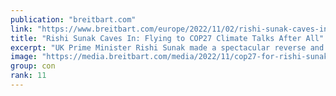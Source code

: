 ```yaml
---
publication: "breitbart.com"
link: "https://www.breitbart.com/europe/2022/11/02/rishi-sunak-caves-in-flying-to-cop27-climate-talks-after-all/"
title: "Rishi Sunak Caves In: Flying to COP27 Climate Talks After All"
excerpt: "UK Prime Minister Rishi Sunak made a spectacular reverse and announced he will now fly to Egypt for the globalist COP 27 climate talks."
image: "https://media.breitbart.com/media/2022/11/cop27-for-rishi-sunak-640x335.jpg"
group: con
rank: 11
---
```

